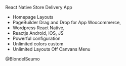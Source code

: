 React Native Store Delivery App 

- Homepage Layouts 
- PageBuilder Drag and Drop for App Woocommerce, 
- Wordpress React Native, 
- Reactjs Android, iOS, JS 
- Powerful configuration 
- Unlimited colors custom 
- Unlimited Layouts Off Canvans Menu

@BlondelSeumo
